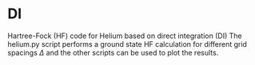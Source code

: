 # DI
Hartree-Fock (HF) code for Helium based on direct integration (DI)
The helium.py script performs a ground state HF calculation for different grid spacings $\Delta$ and the other scripts can be used to plot the results.
